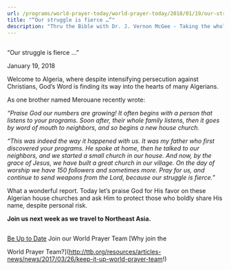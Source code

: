 ```yaml
---
url: /programs/world-prayer-today/world-prayer-today/2018/01/19/our-struggle-is-fierce
title: "“Our struggle is fierce …”"
description: "Thru the Bible with Dr. J. Vernon McGee - Taking the whole Word to the whole world"
---
```







## 
 “Our struggle is fierce …”


January 19, 2018




Welcome to Algeria, where despite intensifying persecution against Christians, God’s Word is finding its way into the hearts of many Algerians.


As one brother named Merouane recently wrote:


*“Praise God our numbers are growing!* *It often begins with a person that listens to your programs. Soon after, their whole family listens, then it goes by word of mouth to neighbors, and so begins a new house church.* 


*“This was indeed the way it happened with us. It was my father who first discovered your programs. He spoke at home, then he talked to our neighbors, and we started a small church in our house. And now, by the grace of Jesus, we have built a great church in our village. On the day of worship we have 150 followers and sometimes more. Pray for us, and continue to send weapons from the Lord, because our struggle is fierce.”*


What a wonderful report. Today let’s praise God for His favor on these Algerian house churches and ask Him to protect those who boldly share His name, despite personal risk.


**Join us next week as we travel to Northeast Asia.**







## 




[Be Up to Date](http://feeds.feedburner.com/WorldPrayerToday "World Prayer Today RSS Feed")
Join our World Prayer Team
[Why join the  

World Prayer Team?](http://ttb.org/resources/articles-news/news/2017/03/26/keep-it-up-world-prayer-team!)




